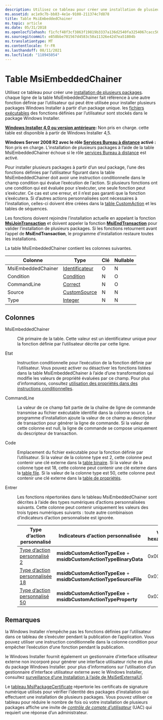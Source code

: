 ```yaml
---
description: Utilisez ce tableau pour créer une installation de plusieurs packages.
ms.assetid: ac1e9c7b-bb83-4e1e-9108-211374c7d878
title: Table MsiEmbeddedChainer
ms.topic: article
ms.date: 05/31/2018
ms.openlocfilehash: f1cfcf48f3cf3863f19819b3337a136d2540fa3254067cacc50fcf391256caa5
ms.sourcegitcommit: e858bbe701567d4583c50a11326e42d7ea51804b
ms.translationtype: MT
ms.contentlocale: fr-FR
ms.lasthandoff: 08/11/2021
ms.locfileid: "118945054"
---
```

# <a name="msiembeddedchainer-table"></a>Table MsiEmbeddedChainer

Utilisez ce tableau pour créer une [installation de plusieurs packages](multiple-package-installations.md). chaque ligne de la table MsiEmbeddedChainer fait référence à une autre fonction définie par l’utilisateur qui peut être utilisée pour installer plusieurs packages Windows Installer à partir d’un package unique. les [fichiers exécutables](executable-files.md) des fonctions définies par l’utilisateur sont stockés dans le package Windows Installer.

**[Windows Installer 4,0 ou version antérieure](not-supported-in-windows-installer-4-0.md):** Non pris en charge. cette table est disponible à partir de Windows Installer 4,5.

**Windows Server 2008 R2 avec le rôle [Services Bureau à distance](../termserv/terminal-services-portal.md) activé :** Non pris en charge. L’installation de plusieurs packages à l’aide de la table MsiEmbeddedChainer échoue si le rôle [services Bureau à distance](../termserv/terminal-services-portal.md) est activé.

Pour installer plusieurs packages à partir d’un seul package, l’une des fonctions définies par l’utilisateur figurant dans la table MsiEmbeddedChainer doit avoir une instruction conditionnelle dans le champ condition qui évalue l’exécution de l’action. Si plusieurs fonctions ont une condition qui est évaluée pour s’exécuter, une seule fonction peut s’exécuter. Ce cas est une erreur, et il n’est pas garanti que la fonction s’exécutera. Si d’autres actions personnalisées sont nécessaires à l’installation, celles-ci doivent être créées dans la [table CustomAction](customaction-table.md) et les tables de séquences.

Les fonctions doivent rejoindre l’installation actuelle en appelant la fonction [**MsiJoinTransaction**](/windows/desktop/api/Msi/nf-msi-msijointransaction) et doivent appeler la fonction [**MsiEndTransaction**](/windows/desktop/api/Msi/nf-msi-msiendtransaction) pour valider l’installation de plusieurs packages. Si les fonctions retournent avant l’appel de **MsiEndTransaction**, le programme d’installation restaure toutes les installations.

La table MsiEmbeddedChainer contient les colonnes suivantes.



| Colonne             | Type                             | Clé | Nullable |
|--------------------|----------------------------------|-----|----------|
| MsiEmbeddedChainer | [Identificateur](identifier.md)     | O   | N        |
| Condition          | [Condition](condition.md)       | N   | O        |
| CommandLine        | [Correct](formatted.md)       | N   | O        |
| Source             | [CustomSource](customsource.md) | N   | N        |
| Type               | [Integer](integer.md)           | N   | N        |



 

## <a name="columns"></a>Colonnes

<dl> <dt>

<span id="MsiEmbeddedChainer"></span><span id="msiembeddedchainer"></span><span id="MSIEMBEDDEDCHAINER"></span>MsiEmbeddedChainer
</dt> <dd>

Clé primaire de la table. Cette valeur est un identificateur unique pour la fonction définie par l’utilisateur décrite par cette ligne.

</dd> <dt>

<span id="Condition"></span><span id="condition"></span><span id="CONDITION"></span>Etat
</dt> <dd>

Instruction conditionnelle pour l’exécution de la fonction définie par l’utilisateur. Vous pouvez activer ou désactiver les fonctions listées dans la table MsiEmbeddedChainer à l’aide d’une transformation qui modifie les valeurs de propriété évaluées par ce champ. Pour plus d’informations, consultez [utilisation des propriétés dans des instructions conditionnelles](using-properties-in-conditional-statements.md).

</dd> <dt>

<span id="CommandLine"></span><span id="commandline"></span><span id="COMMANDLINE"></span>CommandLine
</dt> <dd>

La valeur de ce champ fait partie de la chaîne de ligne de commande transmise au fichier exécutable identifié dans la colonne source. Le programme d’installation ajoute la valeur de ce champ au descripteur de transaction pour générer la ligne de commande. Si la valeur de cette colonne est null, la ligne de commande se compose uniquement du descripteur de transaction.

</dd> <dt>

<span id="Source"></span><span id="source"></span><span id="SOURCE"></span>Code
</dt> <dd>

Emplacement du fichier exécutable pour la fonction définie par l’utilisateur. Si la valeur de la colonne type est 2, cette colonne peut contenir une clé externe dans la [table binaire](binary-table.md). Si la valeur de la colonne type est 18, cette colonne peut contenir une clé externe dans la [table file](file-table.md). Si la valeur de la colonne type est 50, cette colonne peut contenir une clé externe dans la [table de propriétés](property-table.md).

</dd> <dt>

<span id="Type"></span><span id="type"></span><span id="TYPE"></span>Entrer
</dt> <dd>

Les fonctions répertoriées dans le tableau MsiEmbeddedChainer sont décrites à l’aide des types numériques d’actions personnalisées suivants. Cette colonne peut contenir uniquement les valeurs des trois types numériques suivants : toute autre combinaison d’indicateurs d’action personnalisée est ignorée.



| Type d’action personnalisé                                 | Indicateurs d’action personnalisée                                                | Valeur hexadécimale | Decimal |
|----------------------------------------------------|--------------------------------------------------------------------|-------------|---------|
| [Type d’action personnalisé 2](custom-action-type-2.md)   | **msidbCustomActionTypeExe**  +  **msidbCustomActionTypeBinaryData** | 0x002       | 2       |
| [Type d’action personnalisée 18](custom-action-type-18.md) | **msidbCustomActionTypeExe**  +  **msidbCustomActionTypeSourceFile** | 0x012       | 18      |
| [Type d’action personnalisé 50](custom-action-type-50.md) | **msidbCustomActionTypeExe**  +  **msidbCustomActionTypeProperty**   | 0x032       | 50      |



 

</dd> </dl>

## <a name="remarks"></a>Remarques

la Windows Installer n’empêche pas les fonctions définies par l’utilisateur dans ce tableau de s’exécuter pendant la publication de l’application. Vous pouvez utiliser une instruction conditionnelle dans la colonne condition pour empêcher l’exécution d’une fonction pendant la publication.

le Windows Installer fournit également un gestionnaire d’interface utilisateur externe non incorporé pour générer une interface utilisateur riche en plus du package Windows Installer. pour plus d’informations sur l’utilisation d’un gestionnaire d’interface utilisateur externe avec le Windows Installer, consultez [surveillance d’une Installation à l’aide de MsiSetExternalUI](monitoring-an-installation-using-msisetexternalui.md).

Le [tableau MsiPackageCertificate](msipackagecertificate-table.md) répertorie les certificats de signature numérique utilisés pour vérifier l’identité des packages d’installation qui effectuent une installation de plusieurs packages. Vous pouvez utiliser ce tableau pour réduire le nombre de fois où votre installation de plusieurs packages affiche une invite de [*contrôle de compte d’utilisateur*](u-gly.md) (UAC) qui requiert une réponse d’un administrateur.

 

 
